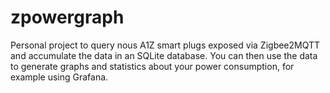 # zpowergraph

Personal project to query nous A1Z smart plugs exposed via Zigbee2MQTT and accumulate the data in an SQLite database.
You can then use the data to generate graphs and statistics about your power consumption, for example using Grafana.
